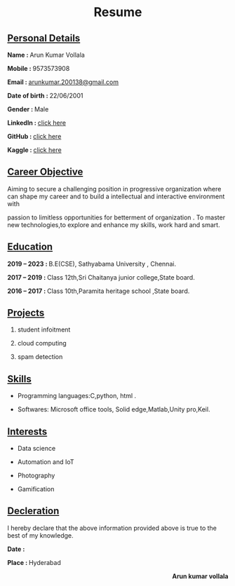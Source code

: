 # <center> Resume </center>


  
## <u>Personal Details</u>  

<b>Name : </b> <right> Arun Kumar Vollala </right>

<b>Mobile : </b> 9573573908

<b>Email : </b> <u>arunkumar.200138@gmail.com </u>

<b>Date of birth : </b> 22/06/2001

<b>Gender : </b> Male

<b>LinkedIn : </b>  [click here](https://www.linkedin.com/in/arun-kumar-vollala-78713518b/)

<b>GitHub : </b>  [click here](https://github.com/Arun5253)

<b>Kaggle : </b>  [click here](https://www.kaggle.com/)

       



## <u>Career Objective</u>

   Aiming to secure a challenging position in progressive organization where can shape my career and to build a
intellectual and interactive environment with

passion to limitless opportunities for betterment of organization . To
master new technologies,to explore and enhance my skills, work hard and smart.


##  <u>Education</u>

<b> 2019 – 2023 : </b> B.E(CSE), Sathyabama University , Chennai.

<b> 2017 – 2019 : </b> Class 12th,Sri Chaitanya junior college,State board.

<b> 2016 – 2017 : </b> Class 10th,Paramita heritage school ,State board.

## <u>Projects</u>

1. student infoitment 


2. cloud computing 

3. spam detection 



## <u>Skills</u>

* Programming languages:C,python, html . 

* Softwares: Microsoft office tools, Solid edge,Matlab,Unity pro,Keil.

## <u>Interests</u>

* Data science

* Automation and IoT

* Photography

* Gamification

## <u>Decleration</u>

I hereby declare that the above information provided above is true to the best of my knowledge.

<b> Date : </b>

<b> Place : </b> Hyderabad

<div style="text-align: right"> <b>Arun kumar vollala </b> </div>



```python

```

